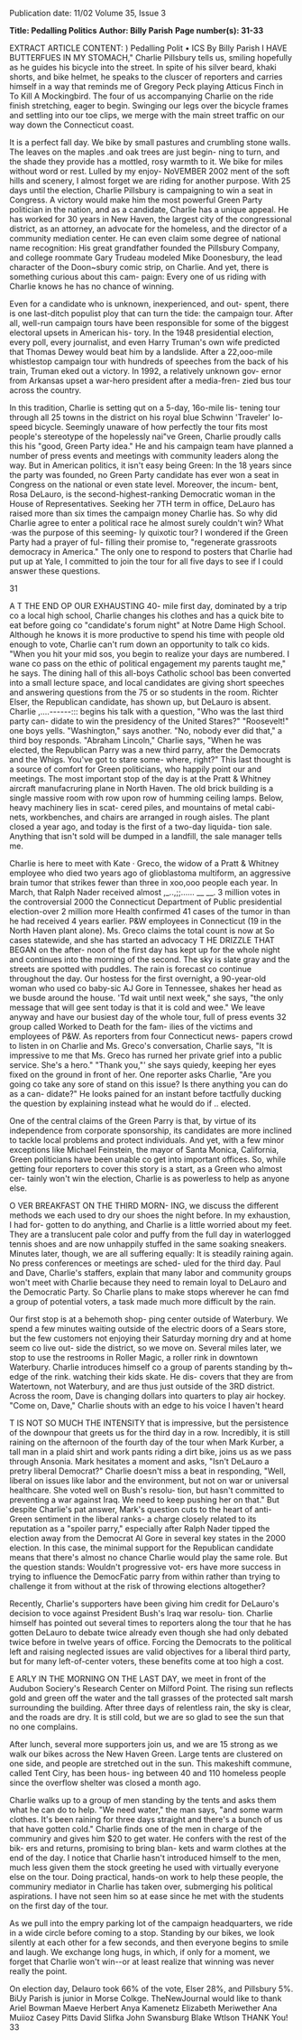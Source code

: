 Publication date: 11/02
Volume 35, Issue 3

**Title: Pedalling Politics**
**Author: Billy Parish**
**Page number(s): 31-33**

EXTRACT ARTICLE CONTENT:
) 
Pedalling Polit • ICS 
By Billy Parish 
I
HAVE BUTTERFUES IN MY STOMACH," Charlie Pillsbury tells us, 
smiling hopefully as he guides his bicycle into the street. In spite 
of his silver beard, khaki shorts, and bike helmet, he speaks to the 
cluscer of reporters and carries himself in a way that reminds me of 
Gregory Peck playing Atticus Finch in To Kill A Mockingbird. The 
four of us accompanying Charlie on the ride finish stretching, eager 
to begin. Swinging our legs over the bicycle frames and settling into 
our toe clips, we merge with the main street traffic on our way 
down the Connecticut coast. 

It is a perfect fall day. We bike by small pastures and crumbling 
stone walls. The leaves on the maples .and oak trees are just begin-
ning to turn, and the shade they provide has a mottled, rosy warmth 
to it. We bike for miles without word or rest. Lulled by my enjoy-
NoVEMBER 2002 
ment of the soft hills and scenery, I almost forget we are riding for 
another purpose. With 25 days until the election, Charlie Pillsbury 
is campaigning to win a seat in Congress. A victory would make 
him the most powerful Green Party politician in the nation, and as 
a candidate, Charlie has a unique appeal. He has worked for 30 
years in New Haven, the largest city of the congressional district, as 
an attorney, an advocate for the homeless, and the director of a 
community mediation center. He can even claim some degree of 
national name recognition: His great grandfather founded the 
Pillsbury Company, and college roommate Gary Trudeau modeled 
Mike Doonesbury, the lead character of the Doon~sbury comic strip, 
on Charlie. And yet, there is something curious about this cam-
paign: Every one of us riding with Charlie knows he has no chance 
of winning. 

Even for a candidate who is unknown, inexperienced, and out-
spent, there is one last-ditch populist ploy that can turn the tide: the 
campaign tour. After all, well-run campaign tours have been 
responsible for some of the biggest electoral upsets in American his-
tory. In the 1948 presidential election, every poll, every journalist, 
and even Harry Truman's own wife predicted that Thomas Dewey 
would beat him by a landslide. After a 22,ooo-mile whistlestop 
campaign tour with hundreds of speeches from the back of his 
train, Truman eked out a victory. In 1992, a relatively unknown gov-
ernor from Arkansas upset a war-hero president after a media-fren-
zied bus tour across the country. 

In this tradition, Charlie is setting qut on a 5-day, 16o-mile lis-
tening tour through all 25 towns in the district on his royal blue 
Schwinn 'Traveler' Io-speed bicycle. Seemingly unaware of how 
perfectly the tour fits most people's stereotype of the hopelessly 
nai"ve Green, Charlie proudly calls this his "good, Green Party idea." 
He and his campaign team have planned a number of press events 
and meetings with community leaders along the way. But in 
American politics, it isn't easy being Green: In the 18 years since the 
party was founded, no Green Party candidate has ever won a seat in 
Congress on the national or even state level. Moreover, the incum-
bent, Rosa DeLauro, is the second-highest-ranking Democratic 
woman in the House of Representatives. Seeking her 7TH term in 
office, DeLauro has raised more than six times the campaign money 
Charlie has. So why did Charlie agree to enter a political race he 
almost surely couldn't win? What ·was the purpose of this seeming-
ly quixotic tour? I wondered if the Green Party had a prayer of ful-
filling their promise to, "regenerate grassroots democracy in 
America." The only one to respond to posters that Charlie had put 
up at Yale, I committed to join the tour for all five days to see if I 
could answer these questions. 

31 


A
T THE END OP OUR EXHAUSTING 40-
mile first day, dominated by a trip co a 
local high school, Charlie changes his 
clothes and has a quick bite to eat before 
going co "candidate's forum night" at Notre 
Dame High School. Although he knows it 
is more productive to spend his time with 
people old enough to vote, Charlie can't 
rum down an opportunity to talk co kids. 
"When you hit your mid sos, you begin to 
realize your days are numbered. I wane co 
pass on the ethic of political engagement 
my parents taught me," he says. The dining 
hall of this all-boys Catholic school bas 
been converted into a small lecture space, 
and local candidates are giving short 
speeches and answering questions from the 
75 or so students in the room. Richter Elser, 
the Republican candidate, has shown up, 
but DeLauro is absent. Charlie ,....------::: 
begins his talk with a question, 
"Who was the last third party can-
didate to win the presidency of the 
United Stares?" "Roosevelt!" one 
boys yells. "Washington," says 
another. "No, nobody ever did 
that," a third boy responds. 
"Abraham Lincoln," Charlie says, 
"When he was elected, 
the 
Republican Parry was a new third 
parry, after the Democrats and the 
Whigs. You've got to stare some-
where, right?" This last thought is 
a source of comfort for Green 
politicians, who happily point our 
and meetings. The most important stop of 
the day is at the Pratt & Whitney aircraft 
manufacruring plane in North Haven. The 
old brick building is a single massive room 
with row upon row of humming ceiling 
lamps. Below, heavy machinery lies in scat-
cered piles, and mountains of metal cabi-
nets, workbenches, and chairs are arranged 
in rough aisles. The plant closed a year ago, 
and today is the first of a two-day liquida-
tion sale. Anything that isn't sold will be 
dumped in a landfill, the sale manager tells 
me. 

Charlie is here to meet with Kate 
· Greco, the widow of a Pratt & Whitney 
employee who died two years ago of 
glioblastoma multiform, an aggressive 
brain tumor that strikes fewer than three 
in xoo,ooo people each year. In March, 
that Ralph Nader received almost ,_..,;;...... __ __. 
3 million votes in the controversial 2000 
the Connecticut Department of Public 
presidential election-over 2 million more 
Health confirmed 41 cases of the tumor in 
than he had received 4 years earlier. 
P&W employees in Connecticut (19 in the 
North Haven plant alone). Ms. Greco 
claims the total count is now at So cases 
statewide, and she has started an advocacy 
T
HE DRIZZLE THAT BEGAN on the after-
noon of the first day has kept up for 
the whole night and continues into the 
morning of the second. The sky is slate gray 
and the streets are spotted with puddles. 
The rain is forecast co continue throughout 
the day. Our hostess for the first overnight, 
a 90-year-old woman who used co baby-sic 
AJ Gore in Tennessee, shakes her head as we 
busde around the house. 'Td wait until next 
week," she says, "the only message that will 
gee sent today is that it is cold and wee." 
We leave anyway and have our busiest 
day of the whole tour, full of press events 
32 
group called Worked to Death for the fam-
ilies of the victims and employees of P&W. 
As reporters from four Connecticut news-
papers crowd to listen in on Charlie and 
Ms. Greco's conversation, Charlie says, "It is 
impressive to me that Ms. Greco has rurned 
her private grief into a public service. She's 
a hero." "Thank you,"' she says quiedy, 
keeping her eyes fixed on the ground in 
front of her. One reporter asks Charlie, "Are 
you going co take any sore of stand on this 
issue? Is there anything you can do as a can-
didate?" He looks pained for an instant 
before tactfully ducking the question by 
explaining instead what he would do if 
.. 
elected. 

One of the central claims of the Green 
Parry is that, by virtue of its independence 
from corporate sponsorship, its candidates 
are more inclined to tackle local problems 
and protect individuals. And yet, with a 
few 
minor exceptions like 
Michael 
Feinstein, the mayor of Santa Monica, 
California, Green politicians have been 
unable co get into important offices. So, 
while getting four reporters to cover this 
story is a start, as a Green who almost cer-
tainly won't win the election, Charlie is as 
powerless to help as anyone else. 

O
VER BREAKFAST ON THE THIRD MORN-
ING, we discuss the different methods 
we each used to dry our shoes the night 
before. In my exhaustion, I had for-
gotten to do anything, and Charlie 
is a little worried about my feet. 
They are a translucent pale color 
and puffy from the full day in 
waterlogged tennis shoes and are 
now unhappily stuffed in the same 
soaking sneakers. Minutes later, 
though, we are all suffering equally: 
It is steadily raining again. No press 
conferences or meetings are sched-
uled for the third day. Paul and 
Dave, Charlie's staffers, explain that 
many labor and community groups 
won't meet with Charlie because 
they need to remain loyal to 
DeLauro and the Democratic 
Party. So Charlie plans to make 
stops wherever he can fmd a group of 
potential voters, a task made much more 
difficult by the rain. 

Our first stop is at a behemoth shop-
ping center outside of Waterbury. We 
spend a few minutes waiting outside of the 
electric doors of a Sears store, but the few 
customers not enjoying their Saturday 
morning dry and at home seem co live out-
side the district, so we move on. Several 
miles later, we stop to use the restrooms in 
Roller Magic, a roller rink in downtown 
Waterbury. Charlie introduces himself co a 
group of parents standing by th~ edge of 
the rink. watching their kids skate. He dis-
covers that they are from Watertown, not 
Waterbury, and are thus just outside of the 
3RD district. Across the room, Dave is 
changing dollars into quarters to play air 
hockey. "Come on, Dave," Charlie shouts 
with an edge to his voice I haven't heard 


T IS NOT SO MUCH THE INTENSITY that is 
impressive, but the persistence of the 
downpour that greets us for the third day 
in a row. Incredibly, it is still raining on the 
afternoon of the fourth day of the tour 
when Mark Kurber, a tall man in a plaid 
shirt and work pants riding a dirt bike, 
joins us as we pass through Ansonia. Mark 
hesitates a moment and asks, "Isn't 
DeLauro a pretry liberal Democrat?" 
Charlie doesn't miss a beat in responding, 
"Well, liberal on issues like labor and the 
environment, but not on war or universal 
healthcare. She voted well on Bush's resolu-
tion, but hasn't committed to preventing a 
war against Iraq. We need to keep pushing 
her on that." But despite Charlie's pat 
answer, Mark's question cuts to the heart of 
anti-Green sentiment in the liberal ranks-
a charge closely related to its reputation as 
a "spoiler parry," especially after Ralph 
Nader tipped the election away from the 
Democrat Al Gore in several key states in 
the 2000 election. In this case, the minimal 
support for the Republican candidate 
means that there's almost no chance 
Charlie would play the same role. But the 
question stands: Wouldn't progressive vot-
ers have more success in trying to influence 
the DemocFatic parry from within rather 
than trying to challenge it from without at 
the risk of throwing elections altogether? 

Recently, Charlie's supporters have been 
giving him credit for DeLauro's decision to 
voce against President Bush's Iraq war resolu-
tion. Charlie himself has pointed out several 
times to reporters along the tour that he has 
gotten DeLauro to debate twice already even 
though she had only debated twice before in 
twelve years of office. Forcing the Democrats 
to the political left and raising neglected 
issues are valid objectives for a liberal third 
party, but for many left-of-center voters, 
these benefits come at too high a cost. 

E
ARLY IN THE MORNING ON THE LAST 
DAY, we meet in front of the Audubon 
Sociery's Research Center on Milford 
Point. The rising sun reflects gold and 
green off the water and the tall grasses of 
the protected salt marsh surrounding the 
building. After three days of relentless rain, 
the sky is clear, and the roads are dry. It is 
still cold, but we are so glad to see the sun 
that no one complains. 

After lunch, several more supporters 
join us, and we are 15 strong as we walk our 
bikes across the New Haven Green. Large 
tents are clustered on one side, and people 
are stretched out in the sun. This makeshift 
commune, called Tent Ciry, has been hous-
ing between 40 and 110 homeless people 
since the overflow shelter was closed a 
month ago. 

Charlie walks up to a group of men 
standing by the tents and asks them what 
he can do to help. "We need water," the 
man says, "and some warm clothes. It's 
been raining for three days straight and 
there's a bunch of us that have gotten cold." 
Charlie finds one of the men in charge of 
the communiry and gives him $20 to get 
water. He confers with the rest of the bik-
ers and returns, promising to bring blan-
kets and warm clothes at the end of the day. 
I notice that Charlie hasn't introduced 
himself to the men, much less given them 
the stock greeting he used with virtually 
everyone else on the tour. Doing practical, 
hands-on work to help these people, the 
communiry mediator in Charlie has taken 
over, submerging his political aspirations. I 
have not seen him so at ease since he met 
with the students on the first day of the 
tour. 

As we pull into the empry parking lot 
of the campaign headquarters, we ride in a 
wide circle before coming to a stop. 
Standing by our bikes, we look silently at 
each other for a few seconds, and then 
everyone begins to smile and laugh. We 
exchange long hugs, in which, if only for a 
moment, we forget that Charlie won't 
win--or at least realize that winning was 
never really the point. 

On election day, Delauro took 66% of 
the vote, Elser 28%, and Pillsbury 5%. 
BiUy Parish is junior in Morse Colkge. 
TheNewJournal 
would like to thank 
Ariel Bowman 
Maeve Herbert 
Anya Kamenetz 
Elizabeth Meriwether 
Ana Muiioz 
Casey Pitts 
David Slifka 
John Swansburg 
Blake Wtlson 
THANK You! 
33